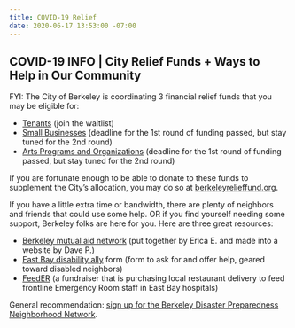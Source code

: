 ```yaml
---
title: COVID-19 Relief
date: 2020-06-17 13:53:00 -07:00
---
```


## COVID-19 INFO | City Relief Funds + Ways to Help in Our Community

FYI: The City of Berkeley is coordinating 3 financial relief funds that you may be eligible for: 
- [Tenants][relief-tenants] (join the waitlist)
- [Small Businesses][relief-businesses] (deadline for the 1st round of funding passed, but stay tuned for the 2nd round)
- [Arts Programs and Organizations][relief-orgs] (deadline for the 1st round of funding passed, but stay tuned for the 2nd round)

If you are fortunate enough to be able to donate to these funds to supplement the City’s allocation, you may do so at [berkeleyrelieffund.org][relief-donate].

If you have a little extra time or bandwidth, there are plenty of neighbors and friends that could use some help. OR if you find yourself needing some support, Berkeley folks are here for you. Here are three great resources:

- [Berkeley mutual aid network][relief-bman] (put together by Erica E. and made into a website by Dave P.)
- [East Bay disability ally][relief-disabilityally] form (form to ask for and offer help, geared toward disabled neighbors)
- [FeedER][relief-feeder] (a fundraiser that is purchasing local restaurant delivery to feed frontline Emergency Room staff in East Bay hospitals)

General recommendation: [sign up for the Berkeley Disaster Preparedness Neighborhood Network][relief-bdpnn].

[relief-tenants]: https://www.cityofberkeley.info/covid19-housing-retention/
[relief-businesses]: https://www.cityofberkeley.info/covid19-business-grants/
[relief-orgs]: https://www.cityofberkeley.info/covid19-arts-grants/
[relief-donate]: http://berkeleyrelieffund.org
[relief-bman]: https://www.berkeleymutualaid.org/
[relief-feeder]: https://www.gofundme.com/f/feeder
[relief-disabilityally]: https://docs.google.com/forms/d/e/1FAIpQLSclWGR5A-rSBTPBTv9UGbCOVjpMKgts0DPP12BZjlUDADhPkw/viewform
[relief-bdpnn]: https://bdpnnetwork.org/